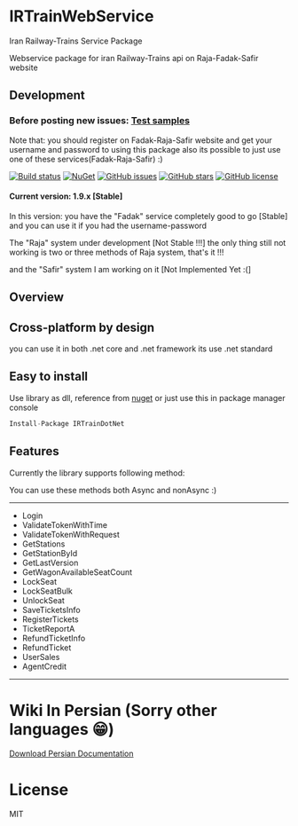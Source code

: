 # IRTrainWebService

Iran Railway-Trains Service Package

Webservice package for iran Railway-Trains api on Raja-Fadak-Safir website

## Development 

### Before posting new issues: [Test samples](https://github.com/keyone2693/IRTrainDotNet/tree/master/TestExample)

Note that: you should register on Fadak-Raja-Safir website and get your username and password to using this package
also its possible to just use one of these services(Fadak-Raja-Safir) :)

[![Build status](https://img.shields.io/appveyor/ci/keyone2693/IRTrainDotNet.svg)](https://ci.appveyor.com/project/keyone2693/irtraindotnet)
[![NuGet](https://img.shields.io/nuget/v/IRTrainDotNet.svg)](https://www.nuget.org/packages/IRTrainDotNet/)
[![GitHub issues](https://img.shields.io/github/issues/keyone2693/IRTrainDotNet.svg?maxAge=25920?style=plastic)](https://img.shields.io/github/issues/keyone2693/IRTrainDotNet)
[![GitHub stars](https://img.shields.io/github/stars/keyone2693/IRTrainDotNet.svg?maxAge=25920?style=plastic)](https://img.shields.io/github/stars/keyone2693/IRTrainDotNet)
[![GitHub license](https://img.shields.io/npm/l/IRTrainDotNet.svg?maxAge=25920?style=plastic)](https://img.shields.io/github/license/keyone2693/IRTrainDotNet)

#### Current version: 1.9.x [Stable]
In this version:
you have the "Fadak" service completely good to go [Stable]
and you can use it if you had the username-password

The "Raja" system under development [Not Stable !!!]
the only thing still not working is two or three methods of Raja system, that's it !!!

and the "Safir" system I am working on it [Not Implemented Yet :(]

## Overview

## Cross-platform by design
you can use it in both .net core and .net framework 
its use .net standard

## Easy to install
Use library as dll, reference from [nuget](https://www.nuget.org/packages/IRTrainDotNet/)
or just use this in package manager console
```c#
Install-Package IRTrainDotNet
```

## Features
Currently the library supports following method:

You can use these methods both Async and nonAsync :)
***
- Login
- ValidateTokenWithTime
- ValidateTokenWithRequest
- GetStations
- GetStationById
- GetLastVersion
- GetWagonAvailableSeatCount
- LockSeat
- LockSeatBulk
- UnlockSeat
- SaveTicketsInfo
- RegisterTickets
- TicketReportA
- RefundTicketInfo
- RefundTicket
- UserSales
- AgentCredit
***
# Wiki In Persian (Sorry other languages 😁)

[Download Persian Documentation](https://github.com/keyone2693/IRTrainDotNet/blob/master/Docs/Documentation-v1.9.3.pdf)

# License

MIT

